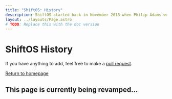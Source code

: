 ```yaml
---
title: "ShiftOS: History"
description: ShiftOS started back in November 2013 when Philip Adams wanted to make a game based on Arch Linux. He originally wanted ShiftOS to be a Linux distro based on Arch Linux but then gave up on that idea due to it not being possible, so he started his own VB.NET program called ShiftOS.
layout: ../layouts/Page.astro
# TODO: Replace this with the doc version
---
```


# ShiftOS History
If you have anything to add, feel free to make a [pull request](https://github.com/Alee14/shiftos-website).

[Return to homepage](/)
    
## This page is currently being revamped...
